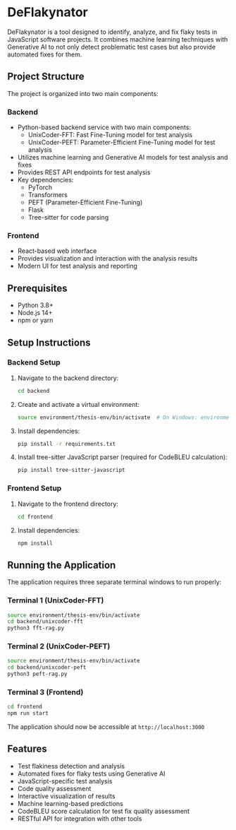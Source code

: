 # DeFlakynator

DeFlakynator is a tool designed to identify, analyze, and fix flaky tests in JavaScript software projects. It combines machine learning techniques with Generative AI to not only detect problematic test cases but also provide automated fixes for them.

## Project Structure

The project is organized into two main components:

### Backend
- Python-based backend service with two main components:
  - UnixCoder-FFT: Fast Fine-Tuning model for test analysis
  - UnixCoder-PEFT: Parameter-Efficient Fine-Tuning model for test analysis
- Utilizes machine learning and Generative AI models for test analysis and fixes
- Provides REST API endpoints for test analysis
- Key dependencies:
  - PyTorch
  - Transformers
  - PEFT (Parameter-Efficient Fine-Tuning)
  - Flask
  - Tree-sitter for code parsing

### Frontend
- React-based web interface
- Provides visualization and interaction with the analysis results
- Modern UI for test analysis and reporting

## Prerequisites

- Python 3.8+
- Node.js 14+
- npm or yarn

## Setup Instructions

### Backend Setup

1. Navigate to the backend directory:
   ```bash
   cd backend
   ```

2. Create and activate a virtual environment:
   ```bash
   source environment/thesis-env/bin/activate  # On Windows: environment\thesis-env\Scripts\activate
   ```

3. Install dependencies:
   ```bash
   pip install -r requirements.txt
   ```

4. Install tree-sitter JavaScript parser (required for CodeBLEU calculation):
   ```bash
   pip install tree-sitter-javascript
   ```

### Frontend Setup

1. Navigate to the frontend directory:
   ```bash
   cd frontend
   ```

2. Install dependencies:
   ```bash
   npm install
   ```

## Running the Application

The application requires three separate terminal windows to run properly:

### Terminal 1 (UnixCoder-FFT)
```bash
source environment/thesis-env/bin/activate
cd backend/unixcoder-fft
python3 fft-rag.py
```

### Terminal 2 (UnixCoder-PEFT)
```bash
source environment/thesis-env/bin/activate
cd backend/unixcoder-peft
python3 peft-rag.py
```

### Terminal 3 (Frontend)
```bash
cd frontend
npm run start
```

The application should now be accessible at `http://localhost:3000`

## Features

- Test flakiness detection and analysis
- Automated fixes for flaky tests using Generative AI
- JavaScript-specific test analysis
- Code quality assessment
- Interactive visualization of results
- Machine learning-based predictions
- CodeBLEU score calculation for test fix quality assessment
- RESTful API for integration with other tools